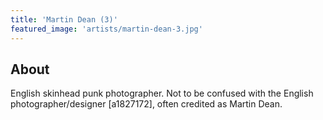 ```yaml
---
title: 'Martin Dean (3)'
featured_image: 'artists/martin-dean-3.jpg'
---
```


## About

English skinhead punk photographer.
Not to be confused with the English photographer/designer [a1827172], often credited as Martin Dean.
